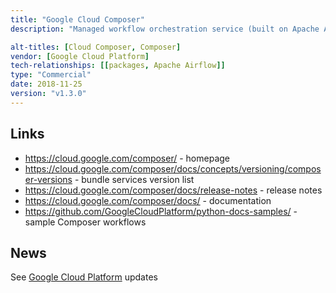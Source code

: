 ```yaml
---
title: "Google Cloud Composer"
description: "Managed workflow orchestration service (built on Apache Airflow) designed for running data integration tasks on a repeated schedule. Implemented on a micro-service architecture, the Airflow database and web server are implemented on App Engine and access protected using Identify-Aware Proxy (an enterprise security model that enables employees to work from untrusted networks without the use of a VPN), while the scheduler, executor and worker nodes are implemented on Kubernetes Engine. Integrated with Cloud Storage for staging DAGs, plugins, data dependencies and Stackdriver for real-time logging and monitoring of Airflow service and workflow logs. Manageable via a web (Cloud Platform Console and Airflow web interfaces), command line interface (Cloud SDK) or an RPC and REST API. Allows custom Airflow plugins and Python dependencies from the Python Package Index to be installed. Priced an an hourly rate (charged per minute) based on the size of a Cloud Composer environment, which is in addition to any Kubernetes Engine, Compute Engine or Persistent Disk and network egress charges."

alt-titles: [Cloud Composer, Composer]
vendor: [Google Cloud Platform]
tech-relationships: [[packages, Apache Airflow]]
type: "Commercial"
date: 2018-11-25
version: "v1.3.0"
---
```

## Links

* <https://cloud.google.com/composer/> - homepage
* <https://cloud.google.com/composer/docs/concepts/versioning/composer-versions> - bundle services version list
* <https://cloud.google.com/composer/docs/release-notes> - release notes
* <https://cloud.google.com/composer/docs/> - documentation
* <https://github.com/GoogleCloudPlatform/python-docs-samples/> - sample Composer workflows

## News

See [Google Cloud Platform](/tech-vendors/google-cloud-platform/) updates